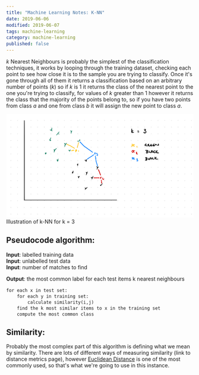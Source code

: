 ```yaml
---
title: "Machine Learning Notes: K-NN"
date: 2019-06-06
modified: 2019-06-07
tags: machine-learning
category: machine-learning
published: false
---
```


$k$ Nearest Neighbours is probably the simplest of the classification techniques, it works by looping through the training dataset, checking each point to see how close it is to the sample you are trying to classify. Once it's gone through all of them it returns a classification based on an arbitrary number of points ($k$) so if $k$ is 1 it returns the class of the nearest point to the one you're trying to classify, for values of $k$ greater than 1 however it returns the class that the majority of the points belong to, so if you have two points from class $a$ and one from class $b$ it will assign the new point to class $a$.


![Sketched graph illustrating the class assignment for three arbitrary points](/assets/2019-06-06-knn_vis.jpeg)
Illustration of k-NN for k = 3

## Pseudocode algorithm:

**Input**: labelled training data<br>
**Input**: unlabelled test data<br>
**Input**: number of matches to find

**Output**: the most common label for each test items k nearest neighbours

```
for each x in test set:
	for each y in training set:
		calculate similarity(i,j)
	find the k most similar items to x in the training set
	compute the most common class

```

## Similarity:

Probably the most complex part of this algorithm is defining what we mean by similarity. There are lots of different ways of measuring similarity (link to distance metrics page), however [Euclidean Distance](/euclidean-distance) is one of the most commonly used, so that's what we're going to use in this instance.

<!-- ## Some python code:
```

``` -->
